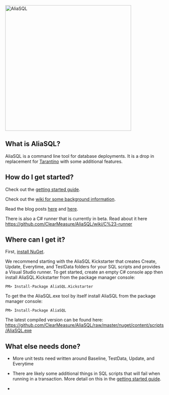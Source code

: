 <img src="https://raw.github.com/ClearMeasure/AliaSQL/master/images/AliaSQL.PNG" alt="AliaSQL" width="400">

What is AliaSQL?
--------------------------------
AliaSQL is a command line tool for database deployments. It is a drop in replacement for [Tarantino](https://github.com/HeadspringLabs/Tarantino) with some additional features. 

How do I get started?
--------------------------------

Check out the [getting started guide](https://github.com/ClearMeasure/AliaSQL/wiki/Getting-started).

Check out the [wiki for some background information](https://github.com/ClearMeasure/AliaSQL/wiki/).

Read the blog posts [here](http://sharpcoders.org/post/Introducing-AliaSQL) and [here](http://jeffreypalermo.com/blog/aliasql-the-new-name-in-automated-database-change-management/).

There is also a C# runner that is currently in beta. Read about it here https://github.com/ClearMeasure/AliaSQL/wiki/C%23-runner 

Where can I get it?
--------------------------------
First, [install NuGet](http://docs.nuget.org/docs/start-here/installing-nuget).

We recommend starting with the AliaSQL Kickstarter that creates Create, Update, Everytime, and TestData folders for your SQL scripts and  provides a Visual Studio runner. To get started, create an empty C# console app then install AliaSQL.Kickstarter from the package manager console:

    PM> Install-Package AliaSQL.Kickstarter

To get the the AliaSQL.exe tool by itself install AliaSQL from the package manager console:

    PM> Install-Package AliaSQL

The latest compiled version can be found here: https://github.com/ClearMeasure/AliaSQL/raw/master/nuget/content/scripts/AliaSQL.exe

What else needs done?
--------------------- 
- More unit tests need written around Baseline, TestData, Update, and Everytime 
- There are likely some additional things in SQL scripts that will fail when running in a transaction. More detail on this in the [getting started guide](https://github.com/ClearMeasure/AliaSQL/wiki/Getting-started).

-
